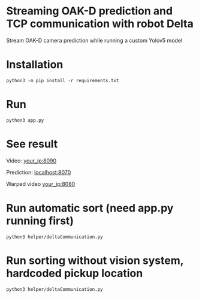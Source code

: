 # Streaming OAK-D prediction and TCP communication with robot Delta
Stream OAK-D camera prediction while running a custom Yolov5 model

# Installation
```python3 -m pip install -r requirements.txt```

# Run
```python3 app.py```

# See result
Video: [your_ip:8090](http://localhost:8090)

Prediction: [localhost:8070](http://localhost:8070)

Warped video [your_ip:8080](http://localhost:8080)

# Run automatic sort (need app.py running first)
```python3 helper/deltaCommunication.py```

# Run sorting without vision system, hardcoded pickup location
```python3 helper/deltaCommunication.py```
